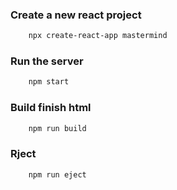 ### Create a new react project

```Bash
    npx create-react-app mastermind
```

### Run the server

```Bash
    npm start
```

### Build finish html

```Bash
    npm run build
```

### Rject

```Bash
    npm run eject
```